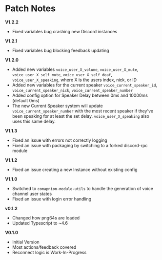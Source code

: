 # Patch Notes
**V1.2.2**
- Fixed variables bug crashing new Discord instances

**V1.2.1**
- Fixed variables bug blocking feedback updating

**V1.2.0**
- Added new variables `voice_user_X_volume`, `voice_user_X_mute`, `voice_user_X_self_mute`, `voice_user_X_self_deaf`, `voice_user_X_speaking`, where X is the users index, nick, or ID
- Added new variables for the current speaker `voice_current_speaker_id`, `voice_current_speaker_nick`, `voice_current_speaker_number`
- Added config option for Speaker Delay between 0ms and 10000ms (default 0ms)
- The new Current Speaker system will update `voice_current_speaker_number` with the most recent speaker if they've been speaking for at least the set delay. `voice_user_X_speaking` also uses this same delay.

**V1.1.3**
- Fixed an issue with errors not correctly logging
- Fixed an issue with packaging by switching to a forked discord-rpc module

**V1.1.2**
- Fixed an issue creating a new Instance without existing config

**V1.1.0**
- Switched to `comapnion-module-utils` to handle the generation of voice channel user states
- Fixed an issue with login error handling

**v0.1.2**
- Changed how png64s are loaded
- Updated Typescript to ~4.6

**V0.1.0**
- Initial Version
- Most actions/feedback covered
- Reconnect logic is Work-In-Progress